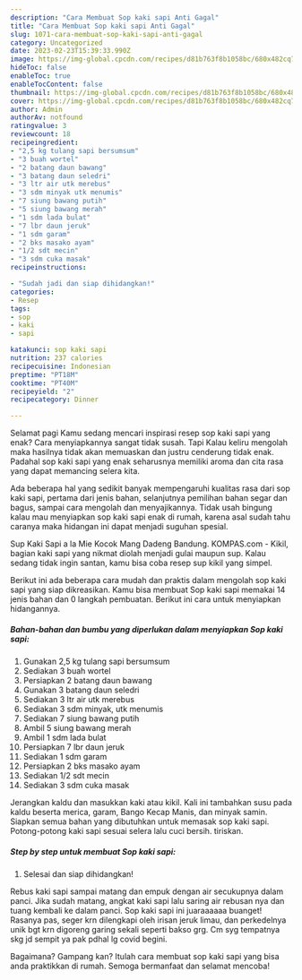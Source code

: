 ```yaml
---
description: "Cara Membuat Sop kaki sapi Anti Gagal"
title: "Cara Membuat Sop kaki sapi Anti Gagal"
slug: 1071-cara-membuat-sop-kaki-sapi-anti-gagal
category: Uncategorized
date: 2023-02-23T15:39:33.990Z
image: https://img-global.cpcdn.com/recipes/d81b763f8b1058bc/680x482cq70/sop-kaki-sapi-foto-resep-utama.jpg
hideToc: false
enableToc: true
enableTocContent: false
thumbnail: https://img-global.cpcdn.com/recipes/d81b763f8b1058bc/680x482cq70/sop-kaki-sapi-foto-resep-utama.jpg
cover: https://img-global.cpcdn.com/recipes/d81b763f8b1058bc/680x482cq70/sop-kaki-sapi-foto-resep-utama.jpg
author: Admin
authorAv: notfound
ratingvalue: 3
reviewcount: 18
recipeingredient:
- "2,5 kg tulang sapi bersumsum"
- "3 buah wortel"
- "2 batang daun bawang"
- "3 batang daun seledri"
- "3 ltr air utk merebus"
- "3 sdm minyak utk menumis"
- "7 siung bawang putih"
- "5 siung bawang merah"
- "1 sdm lada bulat"
- "7 lbr daun jeruk"
- "1 sdm garam"
- "2 bks masako ayam"
- "1/2 sdt mecin"
- "3 sdm cuka masak"
recipeinstructions:

- "Sudah jadi dan siap dihidangkan!"
categories:
- Resep
tags:
- sop
- kaki
- sapi

katakunci: sop kaki sapi 
nutrition: 237 calories
recipecuisine: Indonesian
preptime: "PT18M"
cooktime: "PT40M"
recipeyield: "2"
recipecategory: Dinner

---
```



Selamat pagi Kamu sedang mencari inspirasi resep sop kaki sapi yang enak? Cara menyiapkannya sangat tidak susah. Tapi Kalau keliru mengolah maka hasilnya tidak akan memuaskan dan justru cenderung tidak enak. Padahal sop kaki sapi yang enak seharusnya memiliki aroma dan cita rasa yang dapat memancing selera kita.


Ada beberapa hal yang sedikit banyak mempengaruhi kualitas rasa dari sop kaki sapi, pertama dari jenis bahan, selanjutnya pemilihan bahan segar dan bagus, sampai cara mengolah dan menyajikannya. Tidak usah bingung kalau mau menyiapkan sop kaki sapi enak di rumah, karena asal sudah tahu caranya maka hidangan ini dapat menjadi suguhan spesial.

Sup Kaki Sapi a la Mie Kocok Mang Dadeng Bandung. KOMPAS.com - Kikil, bagian kaki sapi yang nikmat diolah menjadi gulai maupun sup. Kalau sedang tidak ingin santan, kamu bisa coba resep sup kikil yang simpel.


Berikut ini ada beberapa cara mudah dan praktis dalam mengolah sop kaki sapi yang siap dikreasikan. Kamu bisa membuat Sop kaki sapi memakai 14 jenis bahan dan 0 langkah pembuatan. Berikut ini cara untuk menyiapkan hidangannya.

<!--inarticleads1-->

##### Bahan-bahan dan bumbu yang diperlukan dalam menyiapkan Sop kaki sapi:

1. Gunakan 2,5 kg tulang sapi bersumsum
1. Sediakan 3 buah wortel
1. Persiapkan 2 batang daun bawang
1. Gunakan 3 batang daun seledri
1. Sediakan 3 ltr air utk merebus
1. Sediakan 3 sdm minyak, utk menumis
1. Sediakan 7 siung bawang putih
1. Ambil 5 siung bawang merah
1. Ambil 1 sdm lada bulat
1. Persiapkan 7 lbr daun jeruk
1. Sediakan 1 sdm garam
1. Persiapkan 2 bks masako ayam
1. Sediakan 1/2 sdt mecin
1. Sediakan 3 sdm cuka masak


Jerangkan kaldu dan masukkan kaki atau kikil. Kali ini tambahkan susu pada kaldu beserta merica, garam, Bango Kecap Manis, dan minyak samin. Siapkan semua bahan yang dibutuhkan untuk memasak sop kaki sapi. Potong-potong kaki sapi sesuai selera lalu cuci bersih. tiriskan. 

<!--inarticleads2-->

##### Step by step untuk membuat Sop kaki sapi:


1. Selesai dan siap dihidangkan!

Rebus kaki sapi sampai matang dan empuk dengan air secukupnya dalam panci. Jika sudah matang, angkat kaki sapi lalu saring air rebusan nya dan tuang kembali ke dalam panci. Sop kaki sapi ini juaraaaaaa buanget! Rasanya pas, seger krn dilengkapi oleh irisan jeruk limau, dan perkedelnya unik bgt krn digoreng garing sekali seperti bakso grg. Cm syg tempatnya skg jd sempit ya pak pdhal lg covid begini. 

Bagaimana? Gampang kan? Itulah cara membuat sop kaki sapi yang bisa anda praktikkan di rumah. Semoga bermanfaat dan selamat mencoba!
